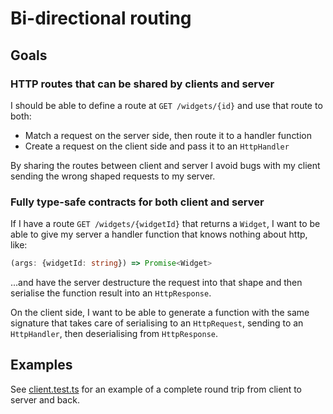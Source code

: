 # Bi-directional routing

## Goals

### HTTP routes that can be shared by clients and server

I should be able to define a route at `GET /widgets/{id}` and use that route to both:

* Match a request on the server side, then route it to a handler function
* Create a request on the client side and pass it to an `HttpHandler`

By sharing the routes between client and server I avoid bugs with my client
sending the wrong shaped requests to my server.

### Fully type-safe contracts for both client and server

If I have a route `GET /widgets/{widgetId}` that returns a `Widget`, I want to be able
to give my server a handler function that knows nothing about http, like:

```typescript
(args: {widgetId: string}) => Promise<Widget>
```

...and have the server destructure the request into that shape and then serialise
the function result into an `HttpResponse`.

On the client side, I want to be able to generate a function with the same signature
that takes care of serialising to an `HttpRequest`, sending to an `HttpHandler`, then
deserialising from `HttpResponse`.

## Examples

See [client.test.ts](test/client.test.ts) for an example of a complete round trip
from client to server and back.
